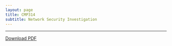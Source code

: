```yaml
---
layout: page
title: CMP314
subtitle: Network Security Investigation
---
```


---

<object data="/assets/pdfs/Networking_2_report.pdf" type="application/pdf" typemustmatch style="height: 750px; width: 100%;">
<a href="/assets/pdfs/Networking_2_report.pdf" download>Download PDF </a>
</object>